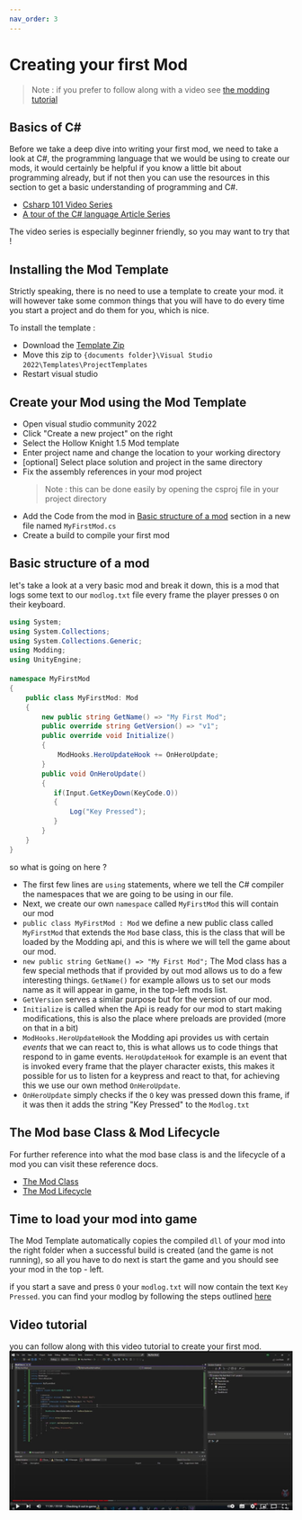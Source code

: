 ```yaml
---
nav_order: 3
---
```

# Creating your first Mod

> Note : if you prefer to follow along with a video see [the modding tutorial](#video-tutorial)

## Basics of C#

Before we take a deep dive into writing your first mod, we need to take a look at C#, the programming language that we would be using to create our mods, it would certainly be helpful if you know a little bit about programming already, but if not then you can use the resources in this section to get a basic understanding of programming and C#.

 - [Csharp 101 Video Series](https://docs.microsoft.com/en-us/shows/csharp-101/)
 - [A tour of the C# language Article Series](https://docs.microsoft.com/en-us/dotnet/csharp/tour-of-csharp)

The video series is especially beginner friendly, so you may want to try that !

## Installing the Mod Template

Strictly speaking, there is no need to use a template to create your mod. it will however take some common things that you will have to do every time you start a project and do them for you, which is nice.

To install the template : 
 - Download the [Template Zip](https://cdn.discordapp.com/attachments/879130756146954240/931586813729075270/Hollow_Knight_1.5_Mod.zip) 
 - Move this zip to `{documents folder}\Visual Studio 2022\Templates\ProjectTemplates`
 - Restart visual studio 

## Create your Mod using the Mod Template

 - Open visual studio community 2022
 - Click "Create a new project" on the right
 - Select the Hollow Knight 1.5 Mod template
 - Enter project name and change the location to your working directory
 - [optional] Select place solution and project in the same directory 
 - Fix the assembly references in your mod project
    > Note : this can be done easily by opening the csproj file in your project directory
 - Add the Code from the mod in [Basic structure of a mod](#basic-structure-of-a-mod) section in a new file named `MyFirstMod.cs`
 - Create a build to compile your first mod

## Basic structure of a mod

let's take a look at a very basic mod and break it down, this is a mod that logs some text to our `modlog.txt` file every frame the player presses `O` on their keyboard.

```cs 
using System;
using System.Collections;
using System.Collections.Generic;
using Modding;
using UnityEngine;

namespace MyFirstMod
{
    public class MyFirstMod: Mod 
    {
        new public string GetName() => "My First Mod";
        public override string GetVersion() => "v1";
        public override void Initialize()
        {
            ModHooks.HeroUpdateHook += OnHeroUpdate;
        }
        public void OnHeroUpdate()
        {
           if(Input.GetKeyDown(KeyCode.O))
           {
               Log("Key Pressed");
           }
        }
    }
}
```
so what is going on here ?

 - The first few lines are `using` statements, where we tell the C# compiler the namespaces that we are going to be using in our file.
 - Next, we create our own `namespace` called `MyFirstMod`  this will contain our mod
 -  `public class MyFirstMod : Mod`  we define a new public class called `MyFirstMod` that extends the `Mod` base class, this is the class that will be loaded by the Modding api, and this is where we will tell the game about our mod.
 - `new public string GetName() => "My First Mod";` The Mod class has a few special methods that if provided by out mod allows us to do a few interesting things. `GetName()` for example allows us to set our mods name as it will appear in game, in the top-left mods list.
 -  `GetVersion` serves a similar purpose but for the version of our mod.
 -  `Initialize` is called when the Api is ready for our mod to start making modifications, this is also the place where preloads are provided (more on that in a bit)
 - `ModHooks.HeroUpdateHook` the Modding api provides us with certain *events* that we can react to, this is what allows us to code things that respond to in game events. `HeroUpdateHook` for example is an event that is invoked every frame that the player character exists, this makes it possible for us to listen for a keypress and react to that, for achieving this we use our own method `OnHeroUpdate`.
 - `OnHeroUpdate` simply checks if the `O` key was pressed down this frame, if it was then it adds the string "Key Pressed" to the `Modlog.txt`

## The Mod base Class & Mod Lifecycle 
For further reference into what the mod base class is and the lifecycle of a mod you can visit these reference docs. 
 - [The Mod Class](mod-baseclass.md)
 - [The Mod Lifecycle](mod-lifecycle.md) 

## Time to load your mod into game

The Mod Template automatically copies the compiled `dll` of your mod into the right folder when a successful build is created (and the game is not running), so all you have to do next is start the game and you should see your mod in the top - left.

if you start a save and press `O` your `modlog.txt` will now contain the text `Key Pressed`. you can find your modlog by following the steps outlined [here](logging.md#finding-your-modlog)


## Video tutorial
you can follow along with this video tutorial to create your first mod.
[![creating your first mod](Images/firstmod.jpg)](https://youtu.be/LMayapYyEr8)
